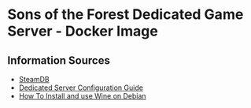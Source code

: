 # Sons of the Forest Dedicated Game Server - Docker Image


## Information Sources
* [SteamDB](https://steamdb.info/app/2465200/info/)
* [Dedicated Server Configuration Guide](https://steamcommunity.com/sharedfiles/filedetails/?id=2992700419)
* [How To Install and use Wine on Debian](https://forums.debian.net/viewtopic.php?t=154513)